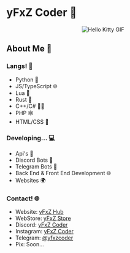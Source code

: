# yFxZ Coder 🚀
  
<div align="center">
  <img src="https://media.tenor.com/YcSbUdAyjy4AAAAi/cute-hello-kitty.gif" alt="Hello Kitty GIF">
</div>

## About Me 🤖

### Langs! 🗽

- Python 🐍
- JS/TypeScript 🌐
- Lua 🌙
- Rust 🦀
- C++/C# 👨‍💻
- PHP 🕸️
- HTML/CSS 🎨

### Developing... 💻

- Api's 🧊
- Discord Bots 🤖
- Telegram Bots 📱
- Back End & Front End Development 🌐
- Websites 🌍

### Contact! 🌐

- Website: [yFxZ Hub](https://yfxz.xyz)
- WebStore: [yFxZ Store](https://yfxz.shop)
- Discord: [yFxZ Coder](https://discord.com/users/1235890802509479948)
- Instagram: [yFxZ Coder](https://www.instagram.com/yfxz.ofc)
- Telegram: [@yfxzcoder](https://t.me/yfxzcoder)
- Pix: Soon...
